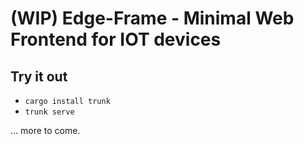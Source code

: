 # (WIP) Edge-Frame - Minimal Web Frontend for IOT devices

## Try it out

* `cargo install trunk`
* `trunk serve`

... more to come.
